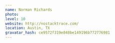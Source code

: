 ```yaml
---
name: Norman Richards
photo:
level: 10
website: http://nostacktrace.com/
location: Austin, TX
gravatar_hash: ce9572f319e848be149196b772776981
---
```

